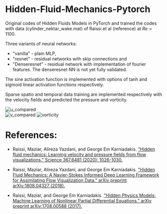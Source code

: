 # Hidden-Fluid-Mechanics-Pytorch
Original codes of Hidden Fluids Models in PyTorch and trained the codes with data (cylinder_nektar_wake.mat) of Raissi et al (reference) at $Re=1100$. 

Three variants of neural networks: 
- "vanilla" - plain MLP, 
- "resnet" - residual networks with skip connections and 
- "Denseresnet" - residual network with implementation of fourier features. The denseresnet NN is not yet fully validated.

The sine activation function is implemented with options of tanh and sigmoid linear activation functions respectively.

Sparse spatio and temporal data training are implemented respectively with the velocity fields and predicted the pressure and vorticity.

![u_compared](https://user-images.githubusercontent.com/17880412/168983735-c5398ab8-840f-4050-8a47-b0e98ef40641.gif)  
![v_compared](https://user-images.githubusercontent.com/17880412/168983837-cbb87af0-a7ab-48b4-b8f2-619308fb9e16.gif)
![vorticity](https://user-images.githubusercontent.com/17880412/168983999-24399b39-6c42-4961-aa9f-ccf94441cb5e.gif)

# References:
- Raissi, Maziar, Alireza Yazdani, and George Em Karniadakis. ["Hidden fluid mechanics: Learning velocity and pressure fields from flow visualizations." Science 367.6481 (2020): 1026-1030.](https://www.science.org/doi/full/10.1126/science.aaw4741)

- Raissi, Maziar, Alireza Yazdani, and George Em Karniadakis. ["Hidden Fluid Mechanics: A Navier-Stokes Informed Deep Learning Framework for Assimilating Flow Visualization Data." arXiv preprint arXiv:1808.04327 (2018).](https://arxiv.org/pdf/1808.04327.pdf)

- Raissi, Maziar, and George Em Karniadakis. ["Hidden Physics Models: Machine Learning of Nonlinear Partial Differential Equations." arXiv preprint arXiv:1708.00588 (2017).](https://arxiv.org/pdf/1708.00588.pdf)
